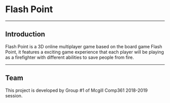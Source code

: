 # Flash Point
***
## Introduction
Flash Point is a 3D online multiplayer game based on the board game Flash Point, it features a exciting game experience that each player will be playing as a firefighter with different abilities to save people from fire.
***
## Team
This project is developed by Group #1 of Mcgill Comp361 2018-2019 session.
